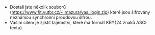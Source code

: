 - Dostali jste několik souborů (https://www.fit.vutbr.cz/~imazura/vas_login.zip) které jsou šifrovány neznámou synchronní proudovou šifrou.
- Vašim cílem je zjistit tajemství, které má formát KRY{24 znaků ASCII textu}.
